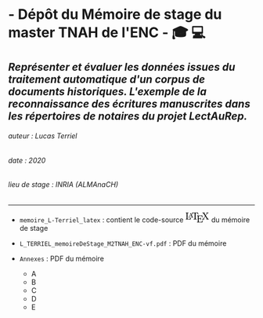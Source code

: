 # - Dépôt du Mémoire de stage du master TNAH de l'ENC - :mortar_board: :computer:

## *Représenter et évaluer les données issues du traitement automatique d'un corpus de documents historiques. L'exemple de la reconnaissance des écritures manuscrites dans les répertoires de notaires du projet LectAuRep.*
###### auteur : Lucas Terriel
###### date : 2020
###### lieu de stage : INRIA (ALMAnaCH)
--------------

- `memoire_L-Terriel_latex` : contient le code-source ![](latex_logo.png)   du mémoire de stage

- `L_TERRIEL_memoireDeStage_M2TNAH_ENC-vf.pdf` : PDF du mémoire

- `Annexes` : PDF du mémoire
    - A
    - B
    - C
    - D
    - E
